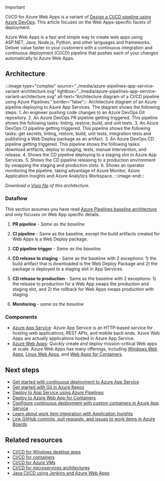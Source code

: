 > [!IMPORTANT]
> CI/CD for Azure Web Apps is a variant of [Design a CI/CD pipeline using Azure DevOps](../../example-scenario/apps/devops-dotnet-baseline.yml). This article focuses on the Web Apps-specific facets of deployment.

Azure Web Apps is a fast and simple way to create web apps using ASP.NET, Java, Node.js, Python, and other languages and frameworks. Deliver value faster to your customers with a continuous integration and continuous deployment (CI/CD) pipeline that pushes each of your changes automatically to Azure Web Apps.

## Architecture

:::image type="complex" source="../media/azure-pipelines-app-service-variant-architecture.svg" lightbox="../media/azure-pipelines-app-service-variant-architecture.svg" alt-text="Architecture diagram of a CI/CD pipeline using Azure Pipelines." border="false"::: 
Architecture diagram of an Azure pipeline deploying to Azure App Services. The diagram shows the following steps: 1. An engineer pushing code changes to an Azure DevOps Git repository. 2. An Azure DevOps PR pipeline getting triggered. This pipeline shows the following tasks: linting, restore, build, and unit tests. 3. An Azure DevOps CI pipeline getting triggered. This pipeline shows the following tasks: get secrets, linting, restore, build, unit tests, integration tests and publishing a Web Deploy package as an artifact. 3. An Azure DevOps CD pipeline getting triggered. This pipeline shows the following tasks: download artifacts, deploy to staging, tests, manual intervention, and release. 4. Shows the CD pipeline deploying to a staging slot in Azure App Services. 5. Shows the CD pipeline releasing to a production environment by swapping the staging and production slots. 6. Shows an operator monitoring the pipeline, taking advantage of Azure Monitor, Azure Application Insights and Azure Analytics Workspace.
:::image-end:::

*Download a [Visio file](https://arch-center.azureedge.net/azure-pipelines-app-service-variant-architecture.vsdx) of this architecture.*

### Dataflow

This section assumes you have read [Azure Pipelines baseline architecture](../../example-scenario/apps/devops-dotnet-baseline.yml#workflow) and only focuses on Web App specific details.

1. **PR pipeline** - *Same as the baseline*

1. **CI pipeline** - Same as the baseline, except the build artifacts created for Web Apps is a Web Deploy package.

1. **CD pipeline trigger** - *Same as the baseline*

1. **CD release to staging** - Same as the baseline with 2 exceptions: 1) the build artifact that is downloaded is the Web Deploy Package and 2) the package is deployed to a staging slot in App Services.

1. **CD release to production** - Same as the baseline with 2 exceptions: 1) the release to production for a Web App swaps the production and staging slot, and 2) the rollback for Web Apps swaps production with staging.

1. **Monitoring** - *same as the baseline*

### Components

* [Azure App Service](/azure/app-service/): Azure App Service is an HTTP-based service for hosting web applications, REST APIs, and mobile back ends. Azure Web Apps are actually applications hosted in Azure App Service.
* [Azure Web Apps](https://azure.microsoft.com/services/app-service/web): Quickly create and deploy mission-critical Web apps at scale. Azure Web Apps has many offerings, including [Windows Web Apps](/azure/app-service/overview), [Linux Web Apps](/azure/app-service/overview#app-service-on-linux), and [Web Apps for Containers](https://azure.microsoft.com/products/app-service/containers).

## Next steps

* [Get started with continuous deployment to Azure App Service](/azure/app-service/deploy-continuous-deployment)
* [Get started with Git in Azure Repos](/azure/devops/repos/git/gitquickstart)
* [Deploy to App Service using Azure Pipelines](/azure/app-service/deploy-azure-pipelines)
* [Deploy to Azure Web App for Containers](/azure/devops/pipelines/apps/cd/deploy-docker-webapp)
* [Configure continuous deployment with custom containers in Azure App Service](/azure/app-service/deploy-ci-cd-custom-container)
* [Learn about work item integration with Application Insights](/azure/azure-monitor/app/work-item-integration)
* [Link GitHub commits, pull requests, and issues to work items in Azure Boards](/azure/devops/boards/github/link-to-from-github)

## Related resources

* [CI/CD for Windows desktop apps](/azure/architecture/solution-ideas/articles/azure-devops-ci-cd-for-desktop-apps)
* [CI/CD for containers](/azure/architecture/solution-ideas/articles/cicd-for-containers)
* [CI/CD for Azure VMs](/azure/architecture/solution-ideas/articles/cicd-for-azure-vms)
* [CI/CD for microservices architectures](/azure/architecture/microservices/ci-cd)
* [Java CI/CD using Jenkins and Azure Web Apps](/azure/architecture/solution-ideas/articles/java-cicd-using-jenkins-and-azure-web-apps)
